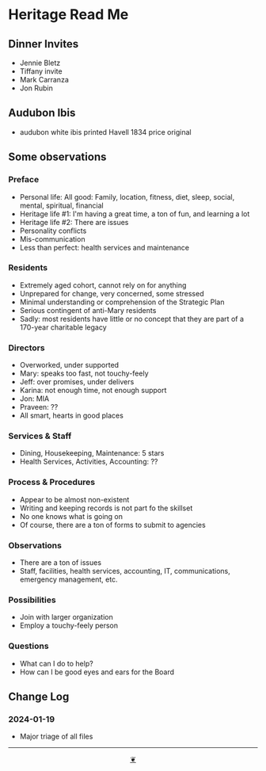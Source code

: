 # Heritage Read Me

## Dinner Invites

* Jennie Bletz
* Tiffany invite
* Mark Carranza
* Jon Rubin

## Audubon Ibis

* audubon white ibis printed Havell 1834 price original

## Some observations

### Preface

* Personal life: All good: Family, location, fitness, diet, sleep, social, mental, spiritual, financial
* Heritage life #1: I'm having a great time, a ton of fun, and learning a lot
* Heritage life #2: There are issues
* Personality conflicts
* Mis-communication
* Less than perfect: health services and maintenance

### Residents

* Extremely aged cohort, cannot rely on for anything
* Unprepared for change, very concerned, some stressed
* Minimal understanding or comprehension of the Strategic Plan
* Serious contingent of anti-Mary residents
* Sadly: most residents have little or no concept that they are part of a 170-year charitable legacy

### Directors

* Overworked, under supported
* Mary: speaks too fast, not touchy-feely
* Jeff: over promises, under delivers
* Karina: not enough time, not enough support
* Jon: MIA
* Praveen: ??
* All smart, hearts in good places

### Services & Staff

* Dining, Housekeeping, Maintenance: 5 stars
* Health Services, Activities, Accounting: ??

### Process & Procedures

* Appear to be almost non-existent
* Writing and keeping records is not part fo the skillset
* No one knows what is going on
* Of course, there are a ton of forms to submit to agencies

### Observations

* There are a ton of issues
* Staff, facilities, health services, accounting, IT, communications, emergency management, etc.

### Possibilities

* Join with larger organization
* Employ a touchy-feely person

### Questions

* What can I do to help?
* How can I be good eyes and ears for the Board


## Change Log

### 2024-01-19

* Major triage of all files

***

<center title="Hello! Click me to go up to the top" ><a class=aDingbat href=javascript:window.scrollTo(0,0);> ❦ </a></center>

